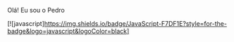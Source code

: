 Olá! Eu sou o Pedro

[![javascript]https://img.shields.io/badge/JavaScript-F7DF1E?style=for-the-badge&logo=javascript&logoColor=black]
